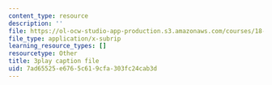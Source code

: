 ```yaml
---
content_type: resource
description: ''
file: https://ol-ocw-studio-app-production.s3.amazonaws.com/courses/18-06sc-linear-algebra-fall-2011/7ad65525e6765c619cfa303fc24cab3d_OZxzHcW663g.vtt
file_type: application/x-subrip
learning_resource_types: []
resourcetype: Other
title: 3play caption file
uid: 7ad65525-e676-5c61-9cfa-303fc24cab3d
---
```

